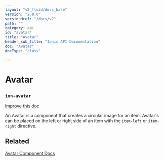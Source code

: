 ```yaml
---
layout: "v2_fluid/docs_base"
version: "2.0.0"
versionHref: "/docs/v2"
path: ""
category: api
id: "avatar"
title: "Avatar"
header_sub_title: "Ionic API Documentation"
doc: "Avatar"
docType: "class"

---
```










<h1 class="api-title">
<a class="anchor" name="avatar" href="#avatar"></a>

Avatar
<h3><code>ion-avatar</code></h3>






</h1>

<a class="improve-v2-docs" href="http://github.com/driftyco/ionic/edit/master//src/components/avatar/avatar.ts#L0">
Improve this doc
</a>






<p>An Avatar is a component that creates a circular image for an item.
Avatar&#39;s can be placed on the left or right side of an item with the <code>item-left</code> or <code>item-right</code> directive.</p>




<!-- @usage tag -->


<!-- @property tags -->



<!-- instance methods on the class -->




<!-- related link -->

<h2><a class="anchor" name="related" href="#related"></a>Related</h2>

<a href='/docs/v2/components/#avatar-list'>Avatar Component Docs</a><!-- end content block -->


<!-- end body block -->

